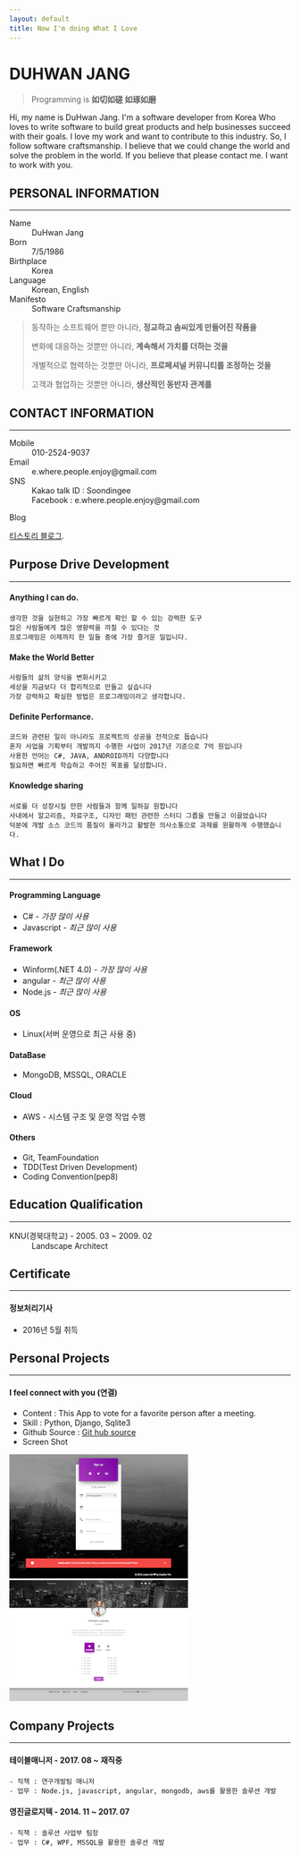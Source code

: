 ```yaml
---
layout: default
title: Now I'm doing What I Love
---
```

# DUHWAN JANG
>Programming is **如切如磋 如琢如磨**

Hi, my name is DuHwan Jang. I'm a software developer from Korea
Who loves to write software to build great products and help businesses succeed with their goals.
I love my work and want to contribute to this industry. So, I follow software craftsmanship.
I believe that we could change the world and solve the problem in the world.
If you believe that please contact me.
I want to work with you.

## PERSONAL INFORMATION
* * *
<dl>
<dt>Name</dt>
<dd>DuHwan Jang</dd>
<dt>Born</dt>
<dd>7/5/1986</dd>
<dt>Birthplace</dt>
<dd>Korea</dd>
<dt>Language</dt>
<dd>Korean, English</dd>
<dt>Manifesto</dt>
<dd>Software Craftsmanship</dd>
</dl>

>동작하는 소프트웨어 뿐만 아니라, **정교하고 솜씨있게 만들어진 작품을**
>
>변화에 대응하는 것뿐만 아니라, **계속해서 가치를 더하는 것을**
>
>개별적으로 협력하는 것뿐만 아니라, **프로페셔널 커뮤니티를 조정하는 것을**
>
>고객과 협업하는 것뿐만 아니라, **생산적인 동반자 관계를**

## CONTACT INFORMATION
* * *
<dl>
<dt>Mobile</dt>
<dd>010-2524-9037</dd>
<dt>Email</dt>
<dd>e.where.people.enjoy@gmail.com</dd>
<dt>SNS</dt>
<dd>Kakao talk ID : Soondingee</dd>
<dd>Facebook : e.where.people.enjoy@gmail.com </dd>
</dl>

<dl><dt>Blog</dt></dl>

 [티스토리 블로그](http://dontstopthinking.tistory.com).


## Purpose Drive Development
* * *

#### [](#header-4)Anything I can do.
```
생각한 것을 실현하고 가장 빠르게 확인 할 수 있는 강력한 도구
많은 사람들에게 많은 영향력을 끼칠 수 있다는 것
프로그래밍은 이제까지 한 일들 중에 가장 즐거운 일입니다.
```

#### [](#header-4)Make the World Better
```
사람들의 삶의 양식을 변화시키고
세상을 지금보다 더 합리적으로 만들고 싶습니다
가장 강력하고 확실한 방법은 프로그래밍이라고 생각합니다.
```

#### [](#header-4)Definite Performance.
```
코드와 관련된 일이 아니라도 프로젝트의 성공을 전적으로 돕습니다
혼자 사업을 기획부터 개발까지 수행한 사업이 2017년 기준으로 7억 원입니다
사용한 언어는 C#, JAVA, ANDROID까지 다양합니다
필요하면 빠르게 학습하고 주어진 목표를 달성합니다.
```

#### [](#header-4)Knowledge sharing
```
서로를 더 성장시킬 만한 사람들과 함께 일하길 원합니다
사내에서 알고리즘, 자료구조, 디자인 패턴 관련한 스터디 그룹을 만들고 이끌었습니다
덕분에 개발 소스 코드의 품질이 올라가고 활발한 의사소통으로 과제를 원활하게 수행했습니다.
```


## What I Do
* * *

#### Programming Language

* C# - _가장 많이 사용_
* Javascript - _최근 많이 사용_

#### Framework
* Winform(.NET 4.0)  - _가장 많이 사용_
* angular - _최근 많이 사용_
* Node.js - _최근 많이 사용_

#### OS
* Linux(서버 운영으로 최근 사용 중)

#### DataBase
* MongoDB, MSSQL, ORACLE

#### Cloud
* AWS - 시스템 구조 및 운영 작업 수행

#### Others
* Git, TeamFoundation
* TDD(Test Driven Development)
* Coding Convention(pep8)

## Education Qualification
* * *

<dl>
<dt>KNU(경북대학교) - 2005. 03 ~ 2009. 02</dt>
<dd>Landscape Architect</dd>
</dl>

## Certificate
* * *

#### 정보처리기사
* 2016년 5월 취득

## Personal Projects
* * *

#### I feel connect with you (연결)
* Content : This App to vote for a favorite person after a meeting.
* Skill : Python, Django, Sqlite3
* Github Source : [Git hub source](https://github.com/ThinkAllofYours/ilikeu.git)
* Screen Shot

![Connect_With_You_04](images/pp/Connect_With_You_04.png)![Connect_With_You_03](images/pp/Connect_With_You_03.png)

## Company Projects
* * *

#### 테이블매니저 - 2017. 08 ~ 재직중
    - 직책 : 연구개발팀 매니저
    - 업무 : Node.js, javascript, angular, mongodb, aws를 활용한 솔루션 개발

#### 영진글로지텍 - 2014. 11 ~ 2017. 07
    - 직책 : 솔루션 사업부 팀장
    - 업무 : C#, WPF, MSSQL을 활용한 솔루션 개발






